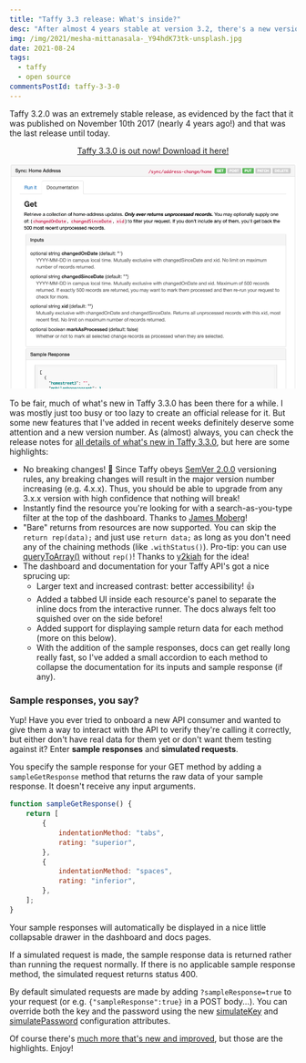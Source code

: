 ```yaml
---
title: "Taffy 3.3 release: What's inside?"
desc: "After almost 4 years stable at version 3.2, there's a new version of Taffy available!"
img: /img/2021/mesha-mittanasala-_Y94hdK73tk-unsplash.jpg
date: 2021-08-24
tags:
  - taffy
  - open source
commentsPostId: taffy-3-3-0
---
```


Taffy 3.2.0 was an extremely stable release, as evidenced by the fact that it was published on November 10th 2017 (nearly 4 years ago!) and that was the last release until today.

<p style="text-align: center"><a href="https://github.com/atuttle/Taffy/releases/tag/v3.3.0" class="btn">Taffy 3.3.0 is out now! Download it here!</a></p>

![Screen shot of Taffy 3.3.0 improvements to the inline documentation in the dashboard](/img/2021/taffy-330-improved-docs.png)

To be fair, much of what's new in Taffy 3.3.0 has been there for a while. I was mostly just too busy or too lazy to create an official release for it. But some new features that I've added in recent weeks definitely deserve some attention and a new version number. As (almost) always, you can check the release notes for [all details of what's new in Taffy 3.3.0](https://docs.taffy.io/#/3.3.0?id=what39s-new-in-330), but here are some highlights:

- No breaking changes! 🎉 Since Taffy obeys [SemVer 2.0.0](http://semver.org/) versioning rules, any breaking changes will result in the major version number increasing (e.g. 4.x.x). Thus, you should be able to upgrade from any 3.x.x version with high confidence that nothing will break!
- Instantly find the resource you're looking for with a search-as-you-type filter at the top of the dashboard. Thanks to [James Moberg](https://github.com/JamoCA)!
- "Bare" returns from resources are now supported. You can skip the `return rep(data);` and just use `return data;` as long as you don't need any of the chaining methods (like `.withStatus()`). Pro-tip: you can use [queryToArray()](https://docs.taffy.io/#/3.3.0?id=querytoarray) without `rep()`! Thanks to [y2kiah](https://github.com/y2kiah) for the idea!
- The dashboard and documentation for your Taffy API's got a nice sprucing up:
  - Larger text and increased contrast: better accessibility! 👍
  - Added a tabbed UI inside each resource's panel to separate the inline docs from the interactive runner. The docs always felt too squished over on the side before!
  - Added support for displaying sample return data for each method (more on this below).
  - With the addition of the sample responses, docs can get really long really fast, so I've added a small accordion to each method to collapse the documentation for its inputs and sample response (if any).

### Sample responses, you say?

Yup! Have you ever tried to onboard a new API consumer and wanted to give them a way to interact with the API to verify they're calling it correctly, but either don't have real data for them yet or don't want them testing against it? Enter **sample responses** and **simulated requests**.

You specify the sample response for your GET method by adding a `sampleGetResponse` method that returns the raw data of your sample response. It doesn't receive any input arguments.

```js
function sampleGetResponse() {
	return [
		{
			indentationMethod: "tabs",
			rating: "superior",
		},
		{
			indentationMethod: "spaces",
			rating: "inferior",
		},
	];
}
```

Your sample responses will automatically be displayed in a nice little collapsable drawer in the dashboard and docs pages.

If a simulated request is made, the sample response data is returned rather than running the request normally. If there is no applicable sample response method, the simulated request returns status 400.

By default simulated requests are made by adding `?sampleResponse=true` to your request (or e.g. `{"sampleResponse":true}` in a POST body...). You can override both the key and the password using the new [simulateKey](https://docs.taffy.io/#/3.3.0?id=simulatekey) and [simulatePassword](https://docs.taffy.io/#/3.3.0?id=simulatepassword) configuration attributes.

Of course there's [much more that's new and improved](https://docs.taffy.io/#/3.3.0?id=what39s-new-in-330), but those are the highlights. Enjoy!
